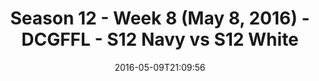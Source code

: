 ---
title: Season 12 - Week 8 (May 8, 2016) - DCGFFL - S12 Navy vs S12 White
teams-score:
- team: _teams/s12-navy.md
  score: 37
- team: _teams/s12-white.md
  score: 18
mvp: Brad Allen (Navy), Mark Hofberg (White)
game-ball: Marcus Kendrick (Navy), Matt Murtaugh (White)
season: 12
week: 8
date: '2016-05-09T21:09:56'
pageid: season-12-week-8-may-8-2016-4188-vs-4186
---